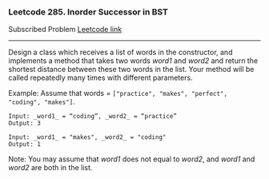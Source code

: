 ### Leetcode 285. Inorder Successor in BST
Subscribed Problem
[Leetcode link](https://leetcode.com/problems/shortest-word-distance-ii/)

---

Design a class which receives a list of words in the constructor, and implements a method that takes two words *word1* and *word2* and return the shortest distance between these two words in the list. Your method will be called  repeatedly  many times with different parameters. 

Example:
Assume that words = `["practice", "makes", "perfect", "coding", "makes"]`.
```
Input: _word1_ = “coding”, _word2_ = “practice”
Output: 3

Input: _word1_ = "makes", _word2_ = "coding"
Output: 1
```
Note:
You may assume that *word1* does not equal to *word2*, and *word1* and *word2* are both in the list.
